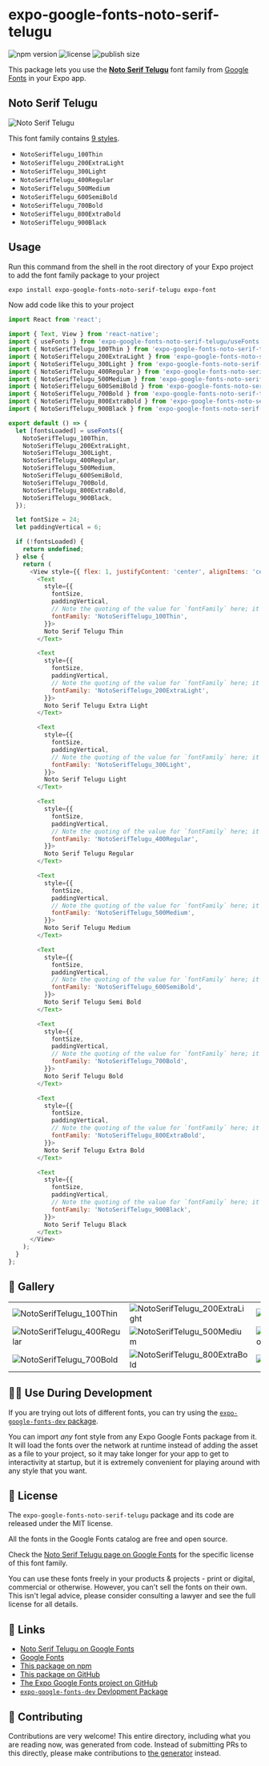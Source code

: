 # expo-google-fonts-noto-serif-telugu

![npm version](https://flat.badgen.net/npm/v/expo-google-fonts-noto-serif-telugu)
![license](https://flat.badgen.net/github/license/expo/google-fonts)
![publish size](https://flat.badgen.net/packagephobia/install/expo-google-fonts-noto-serif-telugu)

This package lets you use the [**Noto Serif Telugu**](https://fonts.google.com/specimen/Noto+Serif+Telugu) font family from [Google Fonts](https://fonts.google.com/) in your Expo app.

## Noto Serif Telugu

![Noto Serif Telugu](./font-family.png)

This font family contains [9 styles](#-gallery).

- `NotoSerifTelugu_100Thin`
- `NotoSerifTelugu_200ExtraLight`
- `NotoSerifTelugu_300Light`
- `NotoSerifTelugu_400Regular`
- `NotoSerifTelugu_500Medium`
- `NotoSerifTelugu_600SemiBold`
- `NotoSerifTelugu_700Bold`
- `NotoSerifTelugu_800ExtraBold`
- `NotoSerifTelugu_900Black`

## Usage

Run this command from the shell in the root directory of your Expo project to add the font family package to your project
```sh
expo install expo-google-fonts-noto-serif-telugu expo-font
```

Now add code like this to your project
```js
import React from 'react';

import { Text, View } from 'react-native';
import { useFonts } from 'expo-google-fonts-noto-serif-telugu/useFonts';
import { NotoSerifTelugu_100Thin } from 'expo-google-fonts-noto-serif-telugu/100Thin';
import { NotoSerifTelugu_200ExtraLight } from 'expo-google-fonts-noto-serif-telugu/200ExtraLight';
import { NotoSerifTelugu_300Light } from 'expo-google-fonts-noto-serif-telugu/300Light';
import { NotoSerifTelugu_400Regular } from 'expo-google-fonts-noto-serif-telugu/400Regular';
import { NotoSerifTelugu_500Medium } from 'expo-google-fonts-noto-serif-telugu/500Medium';
import { NotoSerifTelugu_600SemiBold } from 'expo-google-fonts-noto-serif-telugu/600SemiBold';
import { NotoSerifTelugu_700Bold } from 'expo-google-fonts-noto-serif-telugu/700Bold';
import { NotoSerifTelugu_800ExtraBold } from 'expo-google-fonts-noto-serif-telugu/800ExtraBold';
import { NotoSerifTelugu_900Black } from 'expo-google-fonts-noto-serif-telugu/900Black';

export default () => {
  let [fontsLoaded] = useFonts({
    NotoSerifTelugu_100Thin,
    NotoSerifTelugu_200ExtraLight,
    NotoSerifTelugu_300Light,
    NotoSerifTelugu_400Regular,
    NotoSerifTelugu_500Medium,
    NotoSerifTelugu_600SemiBold,
    NotoSerifTelugu_700Bold,
    NotoSerifTelugu_800ExtraBold,
    NotoSerifTelugu_900Black,
  });

  let fontSize = 24;
  let paddingVertical = 6;

  if (!fontsLoaded) {
    return undefined;
  } else {
    return (
      <View style={{ flex: 1, justifyContent: 'center', alignItems: 'center' }}>
        <Text
          style={{
            fontSize,
            paddingVertical,
            // Note the quoting of the value for `fontFamily` here; it expects a string!
            fontFamily: 'NotoSerifTelugu_100Thin',
          }}>
          Noto Serif Telugu Thin
        </Text>

        <Text
          style={{
            fontSize,
            paddingVertical,
            // Note the quoting of the value for `fontFamily` here; it expects a string!
            fontFamily: 'NotoSerifTelugu_200ExtraLight',
          }}>
          Noto Serif Telugu Extra Light
        </Text>

        <Text
          style={{
            fontSize,
            paddingVertical,
            // Note the quoting of the value for `fontFamily` here; it expects a string!
            fontFamily: 'NotoSerifTelugu_300Light',
          }}>
          Noto Serif Telugu Light
        </Text>

        <Text
          style={{
            fontSize,
            paddingVertical,
            // Note the quoting of the value for `fontFamily` here; it expects a string!
            fontFamily: 'NotoSerifTelugu_400Regular',
          }}>
          Noto Serif Telugu Regular
        </Text>

        <Text
          style={{
            fontSize,
            paddingVertical,
            // Note the quoting of the value for `fontFamily` here; it expects a string!
            fontFamily: 'NotoSerifTelugu_500Medium',
          }}>
          Noto Serif Telugu Medium
        </Text>

        <Text
          style={{
            fontSize,
            paddingVertical,
            // Note the quoting of the value for `fontFamily` here; it expects a string!
            fontFamily: 'NotoSerifTelugu_600SemiBold',
          }}>
          Noto Serif Telugu Semi Bold
        </Text>

        <Text
          style={{
            fontSize,
            paddingVertical,
            // Note the quoting of the value for `fontFamily` here; it expects a string!
            fontFamily: 'NotoSerifTelugu_700Bold',
          }}>
          Noto Serif Telugu Bold
        </Text>

        <Text
          style={{
            fontSize,
            paddingVertical,
            // Note the quoting of the value for `fontFamily` here; it expects a string!
            fontFamily: 'NotoSerifTelugu_800ExtraBold',
          }}>
          Noto Serif Telugu Extra Bold
        </Text>

        <Text
          style={{
            fontSize,
            paddingVertical,
            // Note the quoting of the value for `fontFamily` here; it expects a string!
            fontFamily: 'NotoSerifTelugu_900Black',
          }}>
          Noto Serif Telugu Black
        </Text>
      </View>
    );
  }
};

```

## 🔡 Gallery


||||
|-|-|-|
|![NotoSerifTelugu_100Thin](.//100Thin/NotoSerifTelugu_100Thin.ttf.png)|![NotoSerifTelugu_200ExtraLight](.//200ExtraLight/NotoSerifTelugu_200ExtraLight.ttf.png)|![NotoSerifTelugu_300Light](.//300Light/NotoSerifTelugu_300Light.ttf.png)||
|![NotoSerifTelugu_400Regular](.//400Regular/NotoSerifTelugu_400Regular.ttf.png)|![NotoSerifTelugu_500Medium](.//500Medium/NotoSerifTelugu_500Medium.ttf.png)|![NotoSerifTelugu_600SemiBold](.//600SemiBold/NotoSerifTelugu_600SemiBold.ttf.png)||
|![NotoSerifTelugu_700Bold](.//700Bold/NotoSerifTelugu_700Bold.ttf.png)|![NotoSerifTelugu_800ExtraBold](.//800ExtraBold/NotoSerifTelugu_800ExtraBold.ttf.png)|![NotoSerifTelugu_900Black](.//900Black/NotoSerifTelugu_900Black.ttf.png)||


## 👩‍💻 Use During Development

If you are trying out lots of different fonts, you can try using the [`expo-google-fonts-dev` package](https://github.com/freeboub/google-fonts/tree/master/font-packages/dev#readme).

You can import *any* font style from any Expo Google Fonts package from it. It will load the fonts
over the network at runtime instead of adding the asset as a file to your project, so it may take longer
for your app to get to interactivity at startup, but it is extremely convenient
for playing around with any style that you want.

## 📖 License

The `expo-google-fonts-noto-serif-telugu` package and its code are released under the MIT license.

All the fonts in the Google Fonts catalog are free and open source.

Check the [Noto Serif Telugu page on Google Fonts](https://fonts.google.com/specimen/Noto+Serif+Telugu) for the specific license of this font family.

You can use these fonts freely in your products & projects - print or digital, commercial or otherwise. However, you can't sell the fonts on their own. This isn't legal advice, please consider consulting a lawyer and see the full license for all details.

## 🔗 Links

- [Noto Serif Telugu on Google Fonts](https://fonts.google.com/specimen/Noto+Serif+Telugu)
- [Google Fonts](https://fonts.google.com/)
- [This package on npm](https://www.npmjs.com/package/expo-google-fonts-noto-serif-telugu)
- [This package on GitHub](https://github.com/freeboub/google-fonts/tree/master/font-packages/noto-serif-telugu)
- [The Expo Google Fonts project on GitHub](https://github.com/freeboub/google-fonts)
- [`expo-google-fonts-dev` Devlopment Package](https://github.com/freeboub/google-fonts/tree/master/font-packages/dev)

## 🤝 Contributing

Contributions are very welcome! This entire directory, including what you are reading now, was generated from code. Instead of submitting PRs to this directly, please make contributions to [the generator](https://github.com/freeboub/google-fonts/tree/master/packages/generator) instead.
